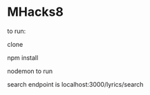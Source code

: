 # MHacks8

to run:

clone

npm install

nodemon to run 

search endpoint is localhost:3000/lyrics/search
